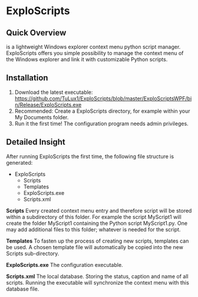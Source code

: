 # ExploScripts
## Quick Overview
is a lightweight Windows explorer context menu python script manager. ExploScripts offers you simple possibility to manage the context menu of the Windows explorer and link it with customizable Python scripts.

## Installation
1. Download the latest executable: https://github.com/TuLux1/ExploScripts/blob/master/ExploScriptsWPF/bin/Release/ExploScripts.exe
2. Recommended: Create a ExploScripts directory, for example within your My Documents folder.
3. Run it the first time! The configuration program needs admin privileges.

## Detailed Insight
After running ExploScripts the first time, the following file structure is generated:
* ExploScripts
  * Scripts
  * Templates
  * ExploScripts.exe
  * Scripts.xml

**Scripts**
Every created context menu entry and therefore script will be stored within a subdirectory of this folder. For example the script MyScript1 will create the folder MyScript1 containing the Python script MyScript1.py. One may add additional files to this folder; whatever is needed for the script.

**Templates**
To fasten up the process of creating new scripts, templates can be used. A chosen template file will automatically be copied into the new Scripts sub-directory.

**ExploScripts.exe**
The configuration executable.

**Scripts.xml**
The local database. Storing the status, caption and name of all scripts. Running the executable will synchronize the context menu with this database file.
